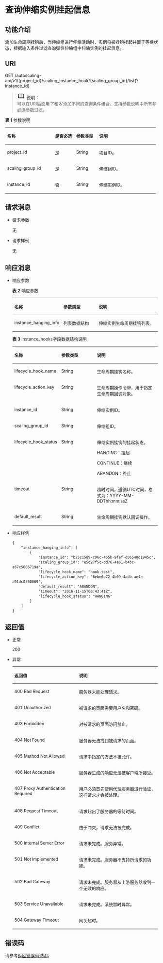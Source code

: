 # 查询伸缩实例挂起信息<a name="ZH-CN_TOPIC_0043063081"></a>

## 功能介绍<a name="section21821369"></a>

添加生命周期挂钩后，当伸缩组进行伸缩活动时，实例将被挂钩挂起并置于等待状态，根据输入条件过滤查询弹性伸缩组中伸缩实例的挂起信息。

## URI<a name="section62174594"></a>

GET /autoscaling-api/v1/\{project\_id\}/scaling\_instance\_hook/\{scaling\_group\_id\}/list\{?instance\_id\}

>![](public_sys-resources/icon-note.gif) **说明：**   
>可以在URI后面用‘?’和‘&’添加不同的查询条件组合。支持参数说明中所有非必选参数过滤。  

**表 1**  参数说明

<a name="table63724816"></a>
<table><thead align="left"><tr id="row58113810"><th class="cellrowborder" valign="top" width="31.76682331766823%" id="mcps1.2.5.1.1"><p id="p9598184"><a name="p9598184"></a><a name="p9598184"></a>名称</p>
</th>
<th class="cellrowborder" valign="top" width="14.0985901409859%" id="mcps1.2.5.1.2"><p id="p39255446"><a name="p39255446"></a><a name="p39255446"></a>是否必选</p>
</th>
<th class="cellrowborder" valign="top" width="15.22847715228477%" id="mcps1.2.5.1.3"><p id="p25574597"><a name="p25574597"></a><a name="p25574597"></a>参数类型</p>
</th>
<th class="cellrowborder" valign="top" width="38.90610938906109%" id="mcps1.2.5.1.4"><p id="p58276509"><a name="p58276509"></a><a name="p58276509"></a>说明</p>
</th>
</tr>
</thead>
<tbody><tr id="row22776773"><td class="cellrowborder" valign="top" width="31.76682331766823%" headers="mcps1.2.5.1.1 "><p id="p32979301"><a name="p32979301"></a><a name="p32979301"></a>project_id</p>
</td>
<td class="cellrowborder" valign="top" width="14.0985901409859%" headers="mcps1.2.5.1.2 "><p id="p54077734"><a name="p54077734"></a><a name="p54077734"></a>是</p>
</td>
<td class="cellrowborder" valign="top" width="15.22847715228477%" headers="mcps1.2.5.1.3 "><p id="p18220335"><a name="p18220335"></a><a name="p18220335"></a>String</p>
</td>
<td class="cellrowborder" valign="top" width="38.90610938906109%" headers="mcps1.2.5.1.4 "><p id="p36520930"><a name="p36520930"></a><a name="p36520930"></a>项目ID。</p>
</td>
</tr>
<tr id="row62178680"><td class="cellrowborder" valign="top" width="31.76682331766823%" headers="mcps1.2.5.1.1 "><p id="p3308318"><a name="p3308318"></a><a name="p3308318"></a>scaling_group_id</p>
</td>
<td class="cellrowborder" valign="top" width="14.0985901409859%" headers="mcps1.2.5.1.2 "><p id="p66647176"><a name="p66647176"></a><a name="p66647176"></a>是</p>
</td>
<td class="cellrowborder" valign="top" width="15.22847715228477%" headers="mcps1.2.5.1.3 "><p id="p29712158"><a name="p29712158"></a><a name="p29712158"></a>String</p>
</td>
<td class="cellrowborder" valign="top" width="38.90610938906109%" headers="mcps1.2.5.1.4 "><p id="p57874634"><a name="p57874634"></a><a name="p57874634"></a>伸缩组ID。</p>
</td>
</tr>
<tr id="row51109658"><td class="cellrowborder" valign="top" width="31.76682331766823%" headers="mcps1.2.5.1.1 "><p id="p46241663"><a name="p46241663"></a><a name="p46241663"></a>instance_id</p>
</td>
<td class="cellrowborder" valign="top" width="14.0985901409859%" headers="mcps1.2.5.1.2 "><p id="p54587245"><a name="p54587245"></a><a name="p54587245"></a>否</p>
</td>
<td class="cellrowborder" valign="top" width="15.22847715228477%" headers="mcps1.2.5.1.3 "><p id="p59490699"><a name="p59490699"></a><a name="p59490699"></a>String</p>
</td>
<td class="cellrowborder" valign="top" width="38.90610938906109%" headers="mcps1.2.5.1.4 "><p id="p54017281"><a name="p54017281"></a><a name="p54017281"></a>伸缩实例ID。</p>
</td>
</tr>
</tbody>
</table>

## 请求消息<a name="section22700440"></a>

-   请求参数

    无

-   请求样例

    无


## 响应消息<a name="section66340909192358"></a>

-   响应参数

    **表 2**  响应参数

    <a name="table5445839"></a>
    <table><thead align="left"><tr id="row5521893"><th class="cellrowborder" valign="top" width="26%" id="mcps1.2.4.1.1"><p id="p44620187"><a name="p44620187"></a><a name="p44620187"></a>名称</p>
    </th>
    <th class="cellrowborder" valign="top" width="27%" id="mcps1.2.4.1.2"><p id="p57465365"><a name="p57465365"></a><a name="p57465365"></a>参数类型</p>
    </th>
    <th class="cellrowborder" valign="top" width="47%" id="mcps1.2.4.1.3"><p id="p24182971"><a name="p24182971"></a><a name="p24182971"></a>说明</p>
    </th>
    </tr>
    </thead>
    <tbody><tr id="row55414911"><td class="cellrowborder" valign="top" width="26%" headers="mcps1.2.4.1.1 "><p id="p59422801"><a name="p59422801"></a><a name="p59422801"></a>instance_hanging_info</p>
    </td>
    <td class="cellrowborder" valign="top" width="27%" headers="mcps1.2.4.1.2 "><p id="p48517563"><a name="p48517563"></a><a name="p48517563"></a>列表数据结构</p>
    </td>
    <td class="cellrowborder" valign="top" width="47%" headers="mcps1.2.4.1.3 "><p id="p37608550"><a name="p37608550"></a><a name="p37608550"></a>伸缩实例生命周期挂钩列表。</p>
    </td>
    </tr>
    </tbody>
    </table>

    **表 3**  instance\_hooks字段数据结构说明

    <a name="table3818677995816"></a>
    <table><thead align="left"><tr id="row3125168495816"><th class="cellrowborder" valign="top" width="26%" id="mcps1.2.4.1.1"><p id="p4835851595816"><a name="p4835851595816"></a><a name="p4835851595816"></a>名称</p>
    </th>
    <th class="cellrowborder" valign="top" width="27%" id="mcps1.2.4.1.2"><p id="p2472567595816"><a name="p2472567595816"></a><a name="p2472567595816"></a>参数类型</p>
    </th>
    <th class="cellrowborder" valign="top" width="47%" id="mcps1.2.4.1.3"><p id="p5662264395816"><a name="p5662264395816"></a><a name="p5662264395816"></a>说明</p>
    </th>
    </tr>
    </thead>
    <tbody><tr id="row2303134795816"><td class="cellrowborder" valign="top" width="26%" headers="mcps1.2.4.1.1 "><p id="p5359982895816"><a name="p5359982895816"></a><a name="p5359982895816"></a>lifecycle_hook_name</p>
    </td>
    <td class="cellrowborder" valign="top" width="27%" headers="mcps1.2.4.1.2 "><p id="p4661881395816"><a name="p4661881395816"></a><a name="p4661881395816"></a>String</p>
    </td>
    <td class="cellrowborder" valign="top" width="47%" headers="mcps1.2.4.1.3 "><p id="p1802754395816"><a name="p1802754395816"></a><a name="p1802754395816"></a>生命周期挂钩名称。</p>
    </td>
    </tr>
    <tr id="row2803016695816"><td class="cellrowborder" valign="top" width="26%" headers="mcps1.2.4.1.1 "><p id="p5585097295816"><a name="p5585097295816"></a><a name="p5585097295816"></a>lifecycle_action_key</p>
    </td>
    <td class="cellrowborder" valign="top" width="27%" headers="mcps1.2.4.1.2 "><p id="p2763485495816"><a name="p2763485495816"></a><a name="p2763485495816"></a>String</p>
    </td>
    <td class="cellrowborder" valign="top" width="47%" headers="mcps1.2.4.1.3 "><p id="p2383068495816"><a name="p2383068495816"></a><a name="p2383068495816"></a>生命周期操作令牌，用于指定生命周期回调对象。</p>
    </td>
    </tr>
    <tr id="row1314957295816"><td class="cellrowborder" valign="top" width="26%" headers="mcps1.2.4.1.1 "><p id="p5848240895816"><a name="p5848240895816"></a><a name="p5848240895816"></a>instance_id</p>
    </td>
    <td class="cellrowborder" valign="top" width="27%" headers="mcps1.2.4.1.2 "><p id="p3945463795816"><a name="p3945463795816"></a><a name="p3945463795816"></a>String</p>
    </td>
    <td class="cellrowborder" valign="top" width="47%" headers="mcps1.2.4.1.3 "><p id="p4170905195816"><a name="p4170905195816"></a><a name="p4170905195816"></a>伸缩实例ID。</p>
    </td>
    </tr>
    <tr id="row3983714095816"><td class="cellrowborder" valign="top" width="26%" headers="mcps1.2.4.1.1 "><p id="p558291395816"><a name="p558291395816"></a><a name="p558291395816"></a>scaling_group_id</p>
    </td>
    <td class="cellrowborder" valign="top" width="27%" headers="mcps1.2.4.1.2 "><p id="p4956282795816"><a name="p4956282795816"></a><a name="p4956282795816"></a>String</p>
    </td>
    <td class="cellrowborder" valign="top" width="47%" headers="mcps1.2.4.1.3 "><p id="p5516604195816"><a name="p5516604195816"></a><a name="p5516604195816"></a>伸缩组ID。</p>
    </td>
    </tr>
    <tr id="row5136905595816"><td class="cellrowborder" valign="top" width="26%" headers="mcps1.2.4.1.1 "><p id="p14389995816"><a name="p14389995816"></a><a name="p14389995816"></a>lifecycle_hook_status</p>
    </td>
    <td class="cellrowborder" valign="top" width="27%" headers="mcps1.2.4.1.2 "><p id="p1165588495816"><a name="p1165588495816"></a><a name="p1165588495816"></a>String</p>
    </td>
    <td class="cellrowborder" valign="top" width="47%" headers="mcps1.2.4.1.3 "><p id="p460258695816"><a name="p460258695816"></a><a name="p460258695816"></a>伸缩实例挂钩的挂起状态。</p>
    <p id="p58450135195241"><a name="p58450135195241"></a><a name="p58450135195241"></a>HANGING：挂起</p>
    <p id="p21632126195246"><a name="p21632126195246"></a><a name="p21632126195246"></a>CONTINUE：继续</p>
    <p id="p25893701195249"><a name="p25893701195249"></a><a name="p25893701195249"></a>ABANDON：终止</p>
    </td>
    </tr>
    <tr id="row6050002595816"><td class="cellrowborder" valign="top" width="26%" headers="mcps1.2.4.1.1 "><p id="p155503295816"><a name="p155503295816"></a><a name="p155503295816"></a>timeout</p>
    </td>
    <td class="cellrowborder" valign="top" width="27%" headers="mcps1.2.4.1.2 "><p id="p5884880095816"><a name="p5884880095816"></a><a name="p5884880095816"></a>String</p>
    </td>
    <td class="cellrowborder" valign="top" width="47%" headers="mcps1.2.4.1.3 "><p id="p202348095816"><a name="p202348095816"></a><a name="p202348095816"></a>超时时间，遵循UTC时间，格式为：YYYY-MM-DDThh:mm:ssZ</p>
    </td>
    </tr>
    <tr id="row1821132195816"><td class="cellrowborder" valign="top" width="26%" headers="mcps1.2.4.1.1 "><p id="p6583092595816"><a name="p6583092595816"></a><a name="p6583092595816"></a>default_result</p>
    </td>
    <td class="cellrowborder" valign="top" width="27%" headers="mcps1.2.4.1.2 "><p id="p3070470995816"><a name="p3070470995816"></a><a name="p3070470995816"></a>String</p>
    </td>
    <td class="cellrowborder" valign="top" width="47%" headers="mcps1.2.4.1.3 "><p id="p405351495816"><a name="p405351495816"></a><a name="p405351495816"></a>生命周期挂钩默认回调操作。</p>
    </td>
    </tr>
    </tbody>
    </table>

-   响应样例

    ```
    {
        "instance_hanging_info": [
            {
                "instance_id": "b25c1589-c96c-465b-9fef-d06540d1945c",
                "scaling_group_id": "e5d27f5c-dd76-4a61-b4bc-a67c5686719a",
                "lifecycle_hook_name": "hook-test",
                "lifecycle_action_key": "6ebe6e72-4b09-4adb-ae4a-a91dc0560069",
                "default_result": "ABANDON",
                "timeout": "2016-11-15T06:43:41Z",
                "lifecycle_hook_status": "HANGING"
            }
        ]
    }
    ```


## 返回值<a name="section1489498995536"></a>

-   正常

    200

-   异常

    <a name="table4898896895536"></a>
    <table><thead align="left"><tr id="row2202573295536"><th class="cellrowborder" valign="top" width="44.36%" id="mcps1.1.3.1.1"><p id="p3925390595536"><a name="p3925390595536"></a><a name="p3925390595536"></a>返回值</p>
    </th>
    <th class="cellrowborder" valign="top" width="55.64%" id="mcps1.1.3.1.2"><p id="p2544972695536"><a name="p2544972695536"></a><a name="p2544972695536"></a>说明</p>
    </th>
    </tr>
    </thead>
    <tbody><tr id="row4816190795536"><td class="cellrowborder" valign="top" width="44.36%" headers="mcps1.1.3.1.1 "><p id="p880040995536"><a name="p880040995536"></a><a name="p880040995536"></a>400 Bad Request</p>
    </td>
    <td class="cellrowborder" valign="top" width="55.64%" headers="mcps1.1.3.1.2 "><p id="p4174453595536"><a name="p4174453595536"></a><a name="p4174453595536"></a>服务器未能处理请求。</p>
    </td>
    </tr>
    <tr id="row4015650395536"><td class="cellrowborder" valign="top" width="44.36%" headers="mcps1.1.3.1.1 "><p id="p3145134295536"><a name="p3145134295536"></a><a name="p3145134295536"></a>401 Unauthorized</p>
    </td>
    <td class="cellrowborder" valign="top" width="55.64%" headers="mcps1.1.3.1.2 "><p id="p6453073695536"><a name="p6453073695536"></a><a name="p6453073695536"></a>被请求的页面需要用户名和密码。</p>
    </td>
    </tr>
    <tr id="row4390571895536"><td class="cellrowborder" valign="top" width="44.36%" headers="mcps1.1.3.1.1 "><p id="p6670224695536"><a name="p6670224695536"></a><a name="p6670224695536"></a>403 Forbidden</p>
    </td>
    <td class="cellrowborder" valign="top" width="55.64%" headers="mcps1.1.3.1.2 "><p id="p3417285595536"><a name="p3417285595536"></a><a name="p3417285595536"></a>对被请求的页面访问禁止。</p>
    </td>
    </tr>
    <tr id="row3912024395536"><td class="cellrowborder" valign="top" width="44.36%" headers="mcps1.1.3.1.1 "><p id="p1462312895536"><a name="p1462312895536"></a><a name="p1462312895536"></a>404 Not Found</p>
    </td>
    <td class="cellrowborder" valign="top" width="55.64%" headers="mcps1.1.3.1.2 "><p id="p4362270595536"><a name="p4362270595536"></a><a name="p4362270595536"></a>服务器无法找到被请求的页面。</p>
    </td>
    </tr>
    <tr id="row5706002995536"><td class="cellrowborder" valign="top" width="44.36%" headers="mcps1.1.3.1.1 "><p id="p5845961695536"><a name="p5845961695536"></a><a name="p5845961695536"></a>405 Method Not Allowed</p>
    </td>
    <td class="cellrowborder" valign="top" width="55.64%" headers="mcps1.1.3.1.2 "><p id="p3760842795536"><a name="p3760842795536"></a><a name="p3760842795536"></a>请求中指定的方法不被允许。</p>
    </td>
    </tr>
    <tr id="row293152795536"><td class="cellrowborder" valign="top" width="44.36%" headers="mcps1.1.3.1.1 "><p id="p3612717195536"><a name="p3612717195536"></a><a name="p3612717195536"></a>406 Not Acceptable</p>
    </td>
    <td class="cellrowborder" valign="top" width="55.64%" headers="mcps1.1.3.1.2 "><p id="p4061970695536"><a name="p4061970695536"></a><a name="p4061970695536"></a>服务器生成的响应无法被客户端所接受。</p>
    </td>
    </tr>
    <tr id="row3003304095536"><td class="cellrowborder" valign="top" width="44.36%" headers="mcps1.1.3.1.1 "><p id="p1675719895536"><a name="p1675719895536"></a><a name="p1675719895536"></a>407 Proxy Authentication Required</p>
    </td>
    <td class="cellrowborder" valign="top" width="55.64%" headers="mcps1.1.3.1.2 "><p id="p1515577295536"><a name="p1515577295536"></a><a name="p1515577295536"></a>用户必须首先使用代理服务器进行验证，这样请求才会被处理。</p>
    </td>
    </tr>
    <tr id="row218422095536"><td class="cellrowborder" valign="top" width="44.36%" headers="mcps1.1.3.1.1 "><p id="p4270415095536"><a name="p4270415095536"></a><a name="p4270415095536"></a>408 Request Timeout</p>
    </td>
    <td class="cellrowborder" valign="top" width="55.64%" headers="mcps1.1.3.1.2 "><p id="p3648411695536"><a name="p3648411695536"></a><a name="p3648411695536"></a>请求超出了服务器的等待时间。</p>
    </td>
    </tr>
    <tr id="row5992159295536"><td class="cellrowborder" valign="top" width="44.36%" headers="mcps1.1.3.1.1 "><p id="p2181080895536"><a name="p2181080895536"></a><a name="p2181080895536"></a>409 Conflict</p>
    </td>
    <td class="cellrowborder" valign="top" width="55.64%" headers="mcps1.1.3.1.2 "><p id="p2184504195536"><a name="p2184504195536"></a><a name="p2184504195536"></a>由于冲突，请求无法被完成。</p>
    </td>
    </tr>
    <tr id="row6238764295536"><td class="cellrowborder" valign="top" width="44.36%" headers="mcps1.1.3.1.1 "><p id="p2023420295536"><a name="p2023420295536"></a><a name="p2023420295536"></a>500 Internal Server Error</p>
    </td>
    <td class="cellrowborder" valign="top" width="55.64%" headers="mcps1.1.3.1.2 "><p id="p2835763895536"><a name="p2835763895536"></a><a name="p2835763895536"></a>请求未完成。服务异常。</p>
    </td>
    </tr>
    <tr id="row5389215795536"><td class="cellrowborder" valign="top" width="44.36%" headers="mcps1.1.3.1.1 "><p id="p318858395536"><a name="p318858395536"></a><a name="p318858395536"></a>501 Not Implemented</p>
    </td>
    <td class="cellrowborder" valign="top" width="55.64%" headers="mcps1.1.3.1.2 "><p id="p5694869095536"><a name="p5694869095536"></a><a name="p5694869095536"></a>请求未完成。服务器不支持所请求的功能。</p>
    </td>
    </tr>
    <tr id="row4277616795536"><td class="cellrowborder" valign="top" width="44.36%" headers="mcps1.1.3.1.1 "><p id="p4231752695536"><a name="p4231752695536"></a><a name="p4231752695536"></a>502 Bad Gateway</p>
    </td>
    <td class="cellrowborder" valign="top" width="55.64%" headers="mcps1.1.3.1.2 "><p id="p516757795536"><a name="p516757795536"></a><a name="p516757795536"></a>请求未完成。服务器从上游服务器收到一个无效的响应。</p>
    </td>
    </tr>
    <tr id="row4650819895536"><td class="cellrowborder" valign="top" width="44.36%" headers="mcps1.1.3.1.1 "><p id="p906768395536"><a name="p906768395536"></a><a name="p906768395536"></a>503 Service Unavailable</p>
    </td>
    <td class="cellrowborder" valign="top" width="55.64%" headers="mcps1.1.3.1.2 "><p id="p6339370495536"><a name="p6339370495536"></a><a name="p6339370495536"></a>请求未完成。系统暂时异常。</p>
    </td>
    </tr>
    <tr id="row3367243095536"><td class="cellrowborder" valign="top" width="44.36%" headers="mcps1.1.3.1.1 "><p id="p4311227595536"><a name="p4311227595536"></a><a name="p4311227595536"></a>504 Gateway Timeout</p>
    </td>
    <td class="cellrowborder" valign="top" width="55.64%" headers="mcps1.1.3.1.2 "><p id="p243336495536"><a name="p243336495536"></a><a name="p243336495536"></a>网关超时。</p>
    </td>
    </tr>
    </tbody>
    </table>


## 错误码<a name="section17669131616110"></a>

请参考[返回错误码说明](返回错误码说明.md)。

